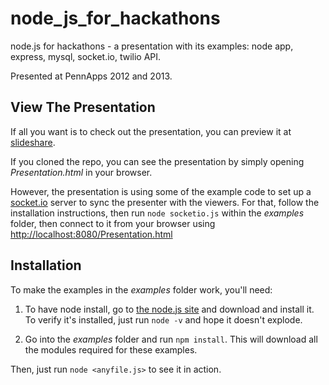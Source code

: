 # node_js_for_hackathons

node.js for hackathons - a presentation with its examples: node app, express, mysql, socket.io, twilio API.

Presented at PennApps 2012 and 2013.

## View The Presentation

If all you want is to check out the presentation, you can preview it at [slideshare](www.slideshare.net/myok12/nodejs-for-hackathons).

If you cloned the repo, you can see the presentation by simply opening _Presentation.html_ in your browser.

However, the presentation is using some of the example code to set up a
[socket.io](http://socket.io/) server to sync the presenter with the viewers. For that,
follow the installation instructions, then run `node socketio.js` within the
_examples_ folder, then connect to it from your browser using
[http://localhost:8080/Presentation.html](http://localhost:8080/Presentation.html)

## Installation

To make the examples in the _examples_ folder work, you'll need:

1. To have node install, go to [the node.js site](http://nodejs.org/) and download and
install it. To verify it's installed, just run `node -v` and hope it
doesn't explode.

1. Go into the _examples_ folder and run `npm install`. This will
download all the modules required for these examples.

Then, just run `node <anyfile.js>` to see it in action.
